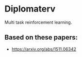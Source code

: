 # Diplomaterv
Multi task reinforcement learning.
## Based on these papers:
- https://arxiv.org/abs/1511.06342

